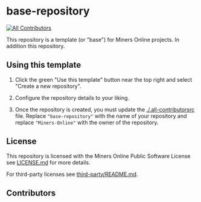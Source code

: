 # base-repository
<!-- ALL-CONTRIBUTORS-BADGE:START - Do not remove or modify this section -->
[![All Contributors](https://img.shields.io/badge/all_contributors-0-orange.svg?style=flat-square)](#contributors-)
<!-- ALL-CONTRIBUTORS-BADGE:END -->

This repository is a template (or "base") for Miners Online projects. In addition this repository.

## Using this template

1. Click the green "Use this template" button near the top right and select "Create a new repository".

2. Configure the repository details to your liking.

3. Once the repository is created, you must update the [./.all-contributorsrc](./.all-contributorsrc) file. Replace `"base-repository"` with the name of your repository and replace `"Miners-Online"` with the owner of the repository.

## License

This repository is licensed with the Miners Online Public Software License see [LICENSE.md](./LICENSE.md) for more details.

For third-party licenses see [third-party/README.md](third-party/README.md).

## Contributors

<!-- ALL-CONTRIBUTORS-LIST:START - Do not remove or modify this section -->
<!-- prettier-ignore-start -->
<!-- markdownlint-disable -->
<!-- markdownlint-restore -->
<!-- prettier-ignore-end -->
<!-- ALL-CONTRIBUTORS-LIST:END -->